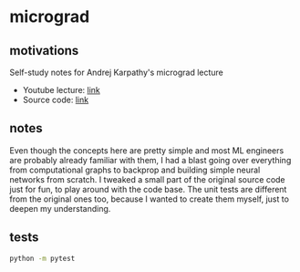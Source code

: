# micrograd

## motivations 
Self-study notes for Andrej Karpathy's micrograd lecture
- Youtube lecture: [link](https://youtu.be/VMj-3S1tku0?si=hRNZvFtXWlAlIXAF)
- Source code: [link](https://github.com/karpathy/micrograd)

## notes 
Even though the concepts here are pretty simple and most ML engineers are probably already familiar with them, I had a blast going over everything from computational graphs to backprop and building simple neural networks from scratch. I tweaked a small part of the original source code just for fun, to play around with the code base. The unit tests are different from the original ones too, because I wanted to create them myself, just to deepen my understanding.

## tests 
```bash 
python -m pytest 
```
